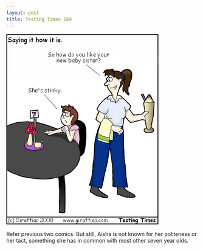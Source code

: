 ```yaml
---
layout: post
title: Testing Times 169
---
```

<img src="/images/tt0169.png">

Refer previous two comics. But still, Aisha is not known for her politeness or her tact, something she has in common with most other seven year olds.